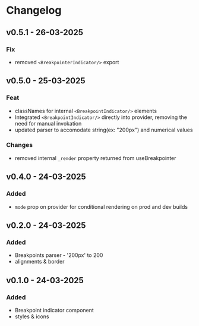 # Changelog

## v0.5.1 - 26-03-2025

### Fix
- removed `<BreakpointerIndicator/>` export

## v0.5.0 - 25-03-2025

### Feat
- classNames for internal `<BreakpointIndicator/>` elements
- Integrated `<BreakpointIndicator/>` directly into provider, removing the  need for manual invokation
- updated parser to accomodate string(ex: "200px") and numerical values

### Changes
- removed internal `_render` property returned from useBreakpointer

## v0.4.0 - 24-03-2025

### Added
- `mode` prop on provider for conditional rendering on prod and dev builds

## v0.2.0 - 24-03-2025

### Added
- Breakpoints parser - '200px' to 200
- alignments & border

## v0.1.0 - 24-03-2025

### Added
- Breakpoint indicator component
- styles & icons
